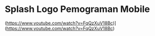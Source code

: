 # Splash Logo Pemograman Mobile

(https://www.youtube.com/watch?v=FqQzXuV18Bc)](https://www.youtube.com/watch?v=FqQzXuV18Bc)

